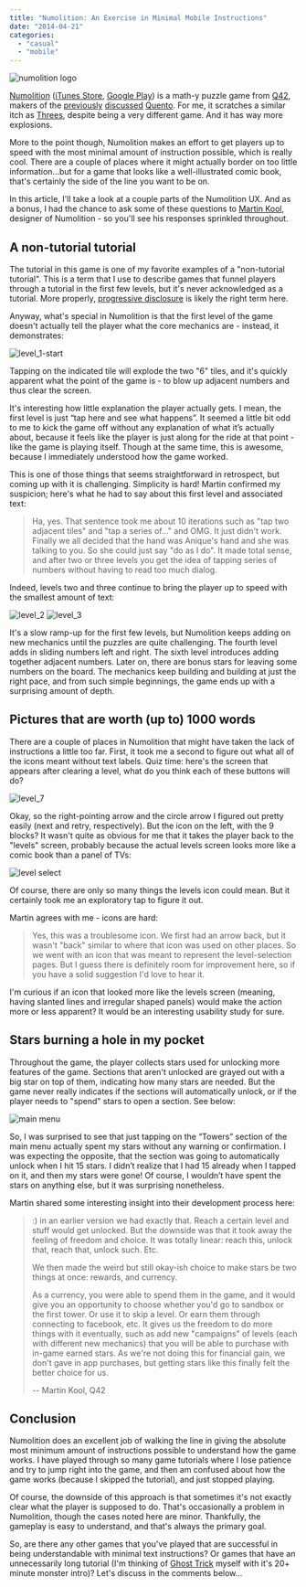 ```yaml
---
title: "Numolition: An Exercise in Minimal Mobile Instructions"
date: "2014-04-21"
categories: 
  - "casual"
  - "mobile"
---
```


![numolition logo](images/logo1.png)

[Numolition](http://www.numolition.com/) ([iTunes Store](https://itunes.apple.com/app/id824164747), [Google Play](https://play.google.com/store/apps/details?id=com.q42.numolition)) is a math-y puzzle game from [Q42](http://q42.com/), makers of the [previously](http://www.thatgamesux.com/post/quento-shaking-my-iphone-makes-me-sad) [discussed](http://www.thatgamesux.com/post/quento-when-a-title-screen-meets-a-tutorial) [Quento](http://quento.com/). For me, it scratches a similar itch as [Threes](http://asherv.com/threes/), despite being a very different game. And it has way more explosions.

More to the point though, Numolition makes an effort to get players up to speed with the most minimal amount of instruction possible, which is really cool. There are a couple of places where it might actually border on too little information...but for a game that looks like a well-illustrated comic book, that's certainly the side of the line you want to be on.

In this article, I'll take a look at a couple parts of the Numolition UX. And as a bonus, I had the chance to ask some of these questions to [Martin Kool](https://twitter.com/mrtnkl), designer of Numolition - so you'll see his responses sprinkled throughout.

## A non-tutorial tutorial

The tutorial in this game is one of my favorite examples of a "non-tutorial tutorial". This is a term that I use to describe games that funnel players through a tutorial in the first few levels, but it's never acknowledged as a tutorial. More properly, [progressive disclosure](https://en.wikipedia.org/wiki/Progressive_disclosure) is likely the right term here.

Anyway, what's special in Numolition is that the first level of the game doesn't actually tell the player what the core mechanics are - instead, it demonstrates:

![level_1-start](images/level_1-start.png)

Tapping on the indicated tile will explode the two "6" tiles, and it's quickly apparent what the point of the game is - to blow up adjacent numbers and thus clear the screen.

It's interesting how little explanation the player actually gets. I mean, the first level is just “tap here and see what happens”. It seemed a little bit odd to me to kick the game off without any explanation of what it’s actually about, because it feels like the player is just along for the ride at that point - like the game is playing itself. Though at the same time, this is awesome, because I immediately understood how the game worked.

This is one of those things that seems straightforward in retrospect, but coming up with it is challenging. Simplicity is hard! Martin confirmed my suspicion; here's what he had to say about this first level and associated text:

> Ha, yes. That sentence took me about 10 iterations such as "tap two adjacent tiles" and "tap a series of..." and OMG. It just didn't work. Finally we all decided that the hand was Anique's hand and she was talking to you. So she could just say "do as I do". It made total sense, and after two or three levels you get the idea of tapping series of numbers without having to read too much dialog.

Indeed, levels two and three continue to bring the player up to speed with the smallest amount of text:

![level_2](images/level_2.png)
![level_3](images/level_3.png)

It's a slow ramp-up for the first few levels, but Numolition keeps adding on new mechanics until the puzzles are quite challenging. The fourth level adds in sliding numbers left and right. The sixth level introduces adding together adjacent numbers. Later on, there are bonus stars for leaving some numbers on the board. The mechanics keep building and building at just the right pace, and from such simple beginnings, the game ends up with a surprising amount of depth.

## Pictures that are worth (up to) 1000 words

There are a couple of places in Numolition that might have taken the lack of instructions a little too far. First, it took me a second to figure out what all of the icons meant without text labels. Quiz time: here's the screen that appears after clearing a level, what do you think each of these buttons will do?

![level_7](images/level_7.png)

Okay, so the right-pointing arrow and the circle arrow I figured out pretty easily (next and retry, respectively). But the icon on the left, with the 9 blocks? It wasn't quite as obvious for me that it takes the player back to the "levels" screen, probably because the actual levels screen looks more like a comic book than a panel of TVs:

![level select](images/level-select.png)

Of course, there are only so many things the levels icon could mean. But it certainly took me an exploratory tap to figure it out.

Martin agrees with me - icons are hard:

> Yes, this was a troublesome icon. We first had an arrow back, but it wasn't "back" similar to where that icon was used on other places. So we went with an icon that was meant to represent the level-selection pages. But I guess there is definitely room for improvement here, so if you have a solid suggestion I'd love to hear it.

I'm curious if an icon that looked more like the levels screen (meaning, having slanted lines and irregular shaped panels) would make the action more or less apparent? It would be an interesting usability study for sure.

## Stars burning a hole in my pocket

Throughout the game, the player collects stars used for unlocking more features of the game. Sections that aren't unlocked are grayed out with a big star on top of them, indicating how many stars are needed. But the game never really indicates if the sections will automatically unlock, or if the player needs to "spend" stars to open a section. See below:

![main menu](images/main-menu.png)

So, I was surprised to see that just tapping on the “Towers” section of the main menu actually spent my stars without any warning or confirmation. I was expecting the opposite, that the section was going to automatically unlock when I hit 15 stars. I didn’t realize that I had 15 already when I tapped on it, and then my stars were gone! Of course, I wouldn’t have spent the stars on anything else, but it was surprising nonetheless.

Martin shared some interesting insight into their development process here:

> :) in an earlier version we had exactly that. Reach a certain level and stuff would get unlocked. But the downside was that it took away the feeling of freedom and choice. It was totally linear: reach this, unlock that, reach that, unlock such. Etc.
> 
> We then made the weird but still okay-ish choice to make stars be two things at once: rewards, and currency.
> 
> As a currency, you were able to spend them in the game, and it would give you an opportunity to choose whether you'd go to sandbox or the first tower. Or use it to skip a level. Or earn them through connecting to facebook, etc. It gives us the freedom to do more things with it eventually, such as add new "campaigns" of levels (each with different new mechanics) that you will be able to purchase with in-game earned stars. As we're not doing this for financial gain, we don't gave in app purchases, but getting stars like this finally felt the better choice for us.
>
> -- Martin Kool, Q42

## Conclusion

Numolition does an excellent job of walking the line in giving the absolute most minimum amount of instructions possible to understand how the game works. I have played through so many game tutorials where I lose patience and try to jump right into the game, and then am confused about how the game works (because I skipped the tutorial), and just stopped playing.

Of course, the downside of this approach is that sometimes it's not exactly clear what the player is supposed to do. That's occasionally a problem in Numolition, though the cases noted here are minor. Thankfully, the gameplay is easy to understand, and that's always the primary goal.

So, are there any other games that you've played that are successful in being understandable with minimal text instructions? Or games that have an unnecessarily long tutorial (I'm thinking of [Ghost Trick](http://www.thatgamesux.com/post/mobile-games-tutorials-should-fit-mobile-attention-spans) myself with it's 20+ minute monster intro)? Let's discuss in the comments below...
